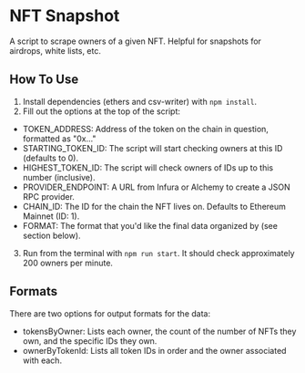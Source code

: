 # NFT Snapshot

A script to scrape owners of a given NFT. Helpful for snapshots for airdrops, white lists, etc.

## How To Use

1) Install dependencies (ethers and csv-writer) with `npm install`.
2) Fill out the options at the top of the script:

- TOKEN_ADDRESS: Address of the token on the chain in question, formatted as "0x..."
- STARTING_TOKEN_ID: The script will start checking owners at this ID (defaults to 0).
- HIGHEST_TOKEN_ID: The script will check owners of IDs up to this number (inclusive).
- PROVIDER_ENDPOINT: A URL from Infura or Alchemy to create a JSON RPC provider.
- CHAIN_ID: The ID for the chain the NFT lives on. Defaults to Ethereum Mainnet (ID: 1).
- FORMAT: The format that you'd like the final data organized by (see section below).

3) Run from the terminal with `npm run start`. It should check approximately 200 owners per minute.

## Formats

There are two options for output formats for the data:

- tokensByOwner: Lists each owner, the count of the number of NFTs they own, and the specific IDs they own.
- ownerByTokenId: Lists all token IDs in order and the owner associated with each.